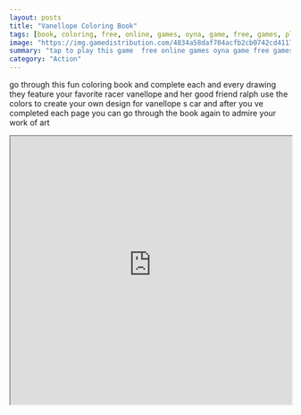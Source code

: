 ```yaml
---
layout: posts
title: "Vanellope Coloring Book"
tags: [book, coloring, free, online, games, oyna, game, free, games, play, play, games]
image: "https://img.gamedistribution.com/4834a58daf704acfb2cb0742cd4117bb-512x384.jpeg"
summary: "tap to play this game  free online games oyna game free games play play games"
category: "Action"
---
```


go through this fun coloring book and complete each and every drawing they feature your favorite racer vanellope and her good friend ralph use the colors to create your own design for vanellope s car and after you ve completed each page you can go through the book again to admire your work of art

<iframe width="100%" height="480px;" src="https://html5.gamedistribution.com/4834a58daf704acfb2cb0742cd4117bb/"></iframe>